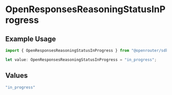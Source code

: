 # OpenResponsesReasoningStatusInProgress

## Example Usage

```typescript
import { OpenResponsesReasoningStatusInProgress } from "@openrouter/sdk/models";

let value: OpenResponsesReasoningStatusInProgress = "in_progress";
```

## Values

```typescript
"in_progress"
```